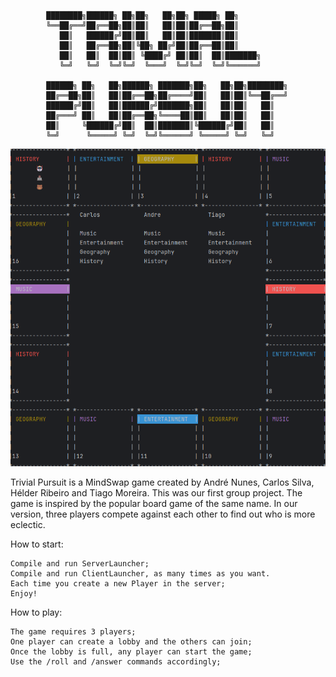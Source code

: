 


            ████████╗██████╗ ██╗██╗   ██╗██╗ █████╗ ██╗          
            ╚══██╔══╝██╔══██╗██║██║   ██║██║██╔══██╗██║          
               ██║   ██████╔╝██║██║   ██║██║███████║██║          
               ██║   ██╔══██╗██║╚██╗ ██╔╝██║██╔══██║██║         
               ██║   ██║  ██║██║ ╚████╔╝ ██║██║  ██║███████╗     
               ╚═╝   ╚═╝  ╚═╝╚═╝  ╚═══╝  ╚═╝╚═╝  ╚═╝╚══════╝     
                                                                 
            ██████╗ ██╗   ██╗██████╗ ███████╗██╗   ██╗██╗████████╗
            ██╔══██╗██║   ██║██╔══██╗██╔════╝██║   ██║██║╚══██╔══╝
            ██████╔╝██║   ██║██████╔╝███████╗██║   ██║██║   ██║  
            ██╔═══╝ ██║   ██║██╔══██╗╚════██║██║   ██║██║   ██║  
            ██║     ╚██████╔╝██║  ██║███████║╚██████╔╝██║   ██║  
            ╚═╝      ╚═════╝ ╚═╝  ╚═╝╚══════╝ ╚═════╝ ╚═╝   ╚═╝  
                                                                 

![img_1.png](img_1.png)

Trivial Pursuit is a MindSwap game created by André Nunes, Carlos Silva, Hélder Ribeiro and Tiago Moreira. This was our first group project.
The game is inspired by the popular board game of the same name. In our version, three players compete against each other to find out who is more eclectic.

How to start:
```
Compile and run ServerLauncher;
Compile and run ClientLauncher, as many times as you want. 
Each time you create a new Player in the server;
Enjoy!
```

How to play:
```
The game requires 3 players;
One player can create a lobby and the others can join;
Once the lobby is full, any player can start the game;
Use the /roll and /answer commands accordingly;
```